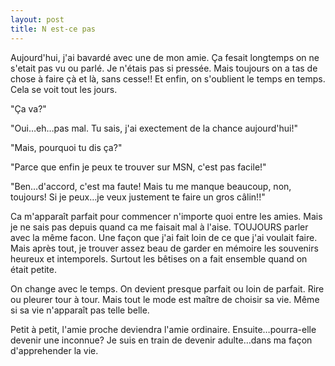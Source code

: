 ```yaml
---
layout: post
title: N est-ce pas
---
```


Aujourd'hui, j'ai bavardé avec une de mon amie. Ça fesait longtemps on ne s'etait pas vu ou parlé. Je n'étais pas si pressée. Mais toujours on a tas de chose à faire çà et là, sans cesse!! Et enfin, on s'oublient le temps en temps. Cela se voit tout les jours.

"Ça va?"

"Oui…eh…pas mal. Tu sais, j'ai exectement de la chance aujourd'hui!"

"Mais, pourquoi tu dis ça?"

"Parce que enfin je peux te trouver sur MSN, c'est pas facile!"

"Ben…d'accord, c'est ma faute! Mais tu me manque beaucoup, non, toujours! Si je peux…je veux justement te faire un gros câlin!!"

Ca m'apparaît parfait pour commencer n'importe quoi entre les amies. Mais je ne sais pas depuis quand ca me faisait mal à l'aise. TOUJOURS parler avec la même facon. Une façon que j'ai fait loin de ce que j'ai voulait faire. Mais après tout, je trouver assez beau de garder en mémoire les souvenirs heureux et intemporels. Surtout les bêtises on a fait ensemble quand on était petite.

On change avec le temps. On devient presque parfait ou loin de parfait. Rire ou pleurer tour à tour. Mais tout le mode est maître de choisir sa vie. Même si sa vie n'apparaît pas telle belle.

Petit à petit, l'amie proche deviendra l'amie ordinaire. Ensuite…pourra-elle devenir une inconnue? Je suis en train de devenir adulte…dans ma façon d'apprehender la vie.
